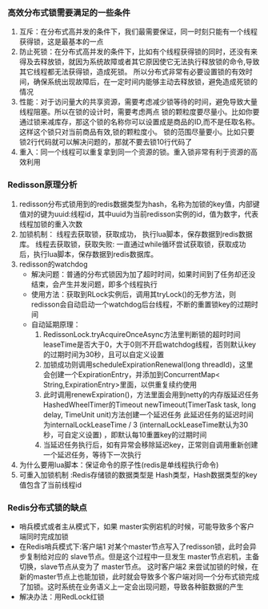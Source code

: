 [](https://www.yht7.com/news/2473)
[](https://www.cnblogs.com/keeya/p/14332131.html)

### 高效分布式锁需要满足的一些条件

1. 互斥：在分布式高并发的条件下，我们最需要保证，同一时刻只能有一个线程获得锁，这是最基本的一点
2. 防止死锁：在分布式高并发的条件下，比如有个线程获得锁的同时，还没有来得及去释放锁，就因为系统故障或者其它原因使它无法执行释放锁的命令,导致其它线程都无法获得锁，造成死锁。
   所以分布式非常有必要设置锁的有效时间，确保系统出现故障后，在一定时间内能够主动去释放锁，避免造成死锁的情况
3. 性能：对于访问量大的共享资源，需要考虑减少锁等待的时间，避免导致大量线程阻塞。所以在锁的设计时，需要考虑两点
   锁的颗粒度要尽量小。比如你要通过锁来减库存，那这个锁的名称你可以设置成是商品的ID,而不是任取名称。这样这个锁只对当前商品有效,锁的颗粒度小。 锁的范围尽量要小。比如只要锁2行代码就可以解决问题的，那就不要去锁10行代码了
4. 重入：同一个线程可以重复拿到同一个资源的锁。重入锁非常有利于资源的高效利用

### Redisson原理分析

1. redisson分布式锁用到的redis数据类型为hash，名称为加锁的key值，内部键值对的键为uuid:线程id，其中uuid为当前redisson实例的id，值为数字，代表线程加锁的重入次数
2. 加锁机制： 线程去获取锁，获取成功， 执行lua脚本，保存数据到redis数据库。 线程去获取锁，获取失败: 一直通过while循环尝试获取锁，获取成功后，执行lua脚本，保存数据到redis数据库。
3. redisson的watchdog
    - 解决问题：普通的分布式锁因为加了超时时间，如果时间到了任务却还没结束，会产生并发问题，即多个线程执行
    - 使用方法：获取到RLock实例后，调用其tryLock()的无参方法，则redisson会自动启动一个watchdog后台线程，不断的重置锁key的过期时间
    - 自动延期原理：
        1. RedissonLock.tryAcquireOnceAsync方法里判断锁的超时时间leaseTime是否大于0，大于0则不开启watchdog线程，否则默认key的过期时间为30秒，且可以自定义设置
        2. 加锁成功则调用scheduleExpirationRenewal(long threadId)，这里会创建一个ExpirationEntry，并添加到ConcurrentMap<
           String,ExpirationEntry>里面，以供重复续约使用
        3. 此时调用renewExpiration()，方法里面会用到netty的内存版延迟任务HashedWheelTimer的Timeout newTimeout(TimerTask task, long delay,
           TimeUnit unit)方法创建一个延迟任务 此延迟任务的延迟时间为internalLockLeaseTime / 3 (internalLockLeaseTime默认为30秒，可自定义设置)
           ，即默认每10重置key的过期时间
        4. 当延迟任务执行后，如有异常会移除延迟key，正常则自调用重新创建一个延迟任务，等待下一次执行
4. 为什么要用lua脚本：保证命令的原子性(redis是单线程执行命令)
5. 可重入加锁机制 :Redis存储锁的数据类型是 Hash类型，Hash数据类型的key值包含了当前线程id

### Redis分布式锁的缺点

- 哨兵模式或者主从模式下，如果 master实例宕机的时候，可能导致多个客户端同时完成加锁
- 在Redis哨兵模式下:客户端1 对某个master节点写入了redisson锁，此时会异步复制给对应的 slave节点。但是这个过程中一旦发生 master节点宕机，主备切换，slave节点从变为了 master节点。 这时客户端2
  来尝试加锁的时候，在新的master节点上也能加锁，此时就会导致多个客户端对同一个分布式锁完成了加锁。这时系统在业务语义上一定会出现问题，导致各种脏数据的产生
- 解决办法：用RedLock红锁